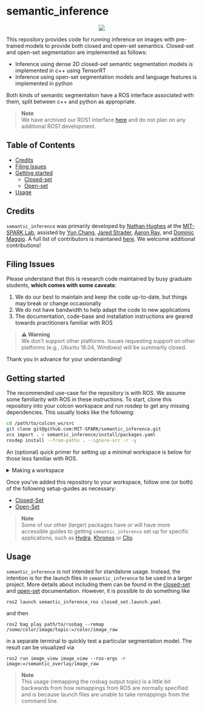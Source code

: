# semantic_inference

<div align="center">
   <img src="docs/media/demo_segmentation.png"/>
</div>

This repository provides code for running inference on images with pre-trained models to provide both closed and open-set semantics.
Closed-set and open-set segmentation are implemented as follows:
  - Inference using dense 2D closed-set semantic segmentation models is implemented in c++ using TensorRT
  - Inference using open-set segmentation models and language features is implemented in python

Both kinds of semantic segmentation have a ROS interface associated with them, split between c++ and python as appropriate.
> **Note** </br>
> We have archived our ROS1 interface [here](https://github.com/MIT-SPARK/semantic_inference/tree/archive/ros_noetic) and do not plan on any additional ROS1 development.

## Table of Contents

- [Credits](#credits)
- [Filing Issues](#filing-issues)
- [Getting started](#getting-started)
  - [Closed-set](docs/closed_set.md#setting-up)
  - [Open-set](docs/open_set.md#setting-up)
- [Usage](#usage)

## Credits

`semantic_inference` was primarily developed by [Nathan Hughes](https://mit.edu/sparklab/people.html) at the [MIT-SPARK Lab](https://mit.edu/sparklab), assisted by [Yun Chang](https://mit.edu/sparklab/people.html), [Jared Strader](https://mit.edu/sparklab/people.html), [Aaron Ray](https://mit.edu/sparklab/people.html), and [Dominic Maggio](https://mit.edu/sparklab/people.html).
A full list of contributors is maintaned [here](contributors.md).
We welcome additional contributions!

## Filing Issues

Please understand that this is research code maintained by busy graduate students, **which comes with some caveats**:
  1. We do our best to maintain and keep the code up-to-date, but things may break or change occasionally
  2. We do not have bandwidth to help adapt the code to new applications
  3. The documentation, code-base and installation instructions are geared towards practitioners familiar with ROS

> **:warning: Warning**<br>
> We don't support other platforms. Issues requesting support on other platforms (e.g., Ubuntu 18.04, Windows) will be summarily closed.

Thank you in advance for your understanding!

## Getting started

The recommended use-case for the repository is with ROS.
We assume some familiarity with ROS in these instructions.
To start, clone this repository into your colcon workspace and run rosdep to get any missing dependencies.
This usually looks like the following:
```bash
cd /path/to/colcon_ws/src
git clone git@github.com:MIT-SPARK/semantic_inference.git
vcs import . < semantic_inference/install/packages.yaml
rosdep install --from-paths . --ignore-src -r -y
```

An (optional) quick primer for setting up a minimal workspace is below for those less familiar with ROS.

<details>

<summary>Making a workspace</summary>

First, make sure rosdep is setup:
```bash
# Initialize necessary tools for working with ROS
sudo apt install python3-vcstool python3-rosdep
sudo rosdep init
rosdep update
```

Then, make the workspace and initialize it:
```bash
# Setup the workspace
mkdir -p path/to/colcon_ws/src
cd colcon_ws
echo "build: {cmake-args: [--no-warn-unused-cli, -DCMAKE_BUILD_TYPE=Release]}" > colcon_defaults.yaml
```

</details>

Once you've added this repository to your workspace, follow one (or both) of the following setup-guides as necessary:
- [Closed-Set](docs/closed_set.md#setting-up)
- [Open-Set](docs/open_set.md#setting-up)

> **Note** </br>
> Some of our other (larger) packages have or will have more accessible guides to getting `semantic_inference` set up for specific applications, such as [Hydra](https://github.com/MIT-SPARK/Hydra), [Khronos](https://github.com/MIT-SPARK/Khronos) or [Clio](https://github.com/MIT-SPARK/Clio).

## Usage

`semantic_inference` is not intended for standalone usage.
Instead, the intention is for the launch files in `semantic_inference` to be used in a larger project.
More details about including them can be found in the [closed-set](docs/closed_set.md#using-closed-set-segmentation-online) and [open-set](docs/open_set.md#using-open-set-segmentation-online) documentation.
However, it is possible to do something like
```
ros2 launch semantic_inference_ros closed_set.launch.yaml
```
and then
```
ros2 bag play path/to/rosbag --remap /some/color/image/topic:=/color/image_raw
```
in a separate terminal to quickly test a particular segmentation model. The result can be visualized via
```
ros2 run image_view image_view --ros-args -r image:=/semantic_overlay/image_raw
```

> **Note** </br>
> This usage (remapping the rosbag output topic) is a little bit backwards from how remappings from ROS are normally specified and is because launch files are unable to take remappings from the command line.
